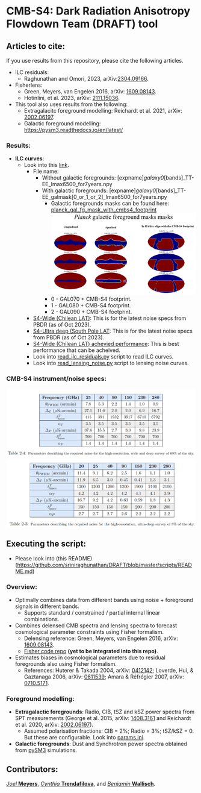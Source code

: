 # CMB-S4: Dark Radiation Anisotropy Flowdown Team (DRAFT) tool

## Articles to cite: 
If you use results from this repository, please cite the following articles.
* ILC residuals:
  *  Raghunathan and Omori, 2023, arXiv:[2304.09166](https://arxiv.org/abs/2304.09166).
* Fisherlens:
  * Green, Meyers, van Engelen 2016, arXiv: [1609.08143](https://arxiv.org/abs/1609.08143).
  * Hotinlini, et al. 2023, arXiv: [2111.15036](https://arxiv.org/abs/2111.15036).
* This tool also uses results from the following:
  * Extragalacitc foreground modelling: Reichardt et al. 2021, arXiv: [2002.06197](https://arxiv.org/abs/2002.06197).
  * Galactic foreground modelling: https://pysm3.readthedocs.io/en/latest/

### Results:
* **ILC curves**:
  * Look into this [link](https://github.com/sriniraghunathan/DRAFT/tree/master/products/202310xx_PBDR_config/).
     *  File name:
        * Without galactic foregrounds: [expname]_galaxy0_[bands]_TT-EE_lmax6500_for7years.npy
        * With galactic foregrounds: [expname]_galaxy0_[bands]_TT-EE_galmask[0_or_1_or_2]_lmax6500_for7years.npy
           * Galactic foregrounds masks can be found here: [planck_gal_fg_mask_with_cmbs4_footprint](https://github.com/sriniraghunathan/DRAFT/blob/master/data/planck_gal_fg_masks_with_cmbs4_footprint.png) <img src="data/planck_gal_fg_masks_with_cmbs4_footprint.png" width="750" title="Chilean LAT">
           * 0 - GAL070 + CMB-S4 footprint.
           * 1 - GAL080 + CMB-S4 footprint.
           * 2 - GAL090 + CMB-S4 footprint.
     *  [S4-Wide (Chilean LAT)](https://github.com/sriniraghunathan/DRAFT/tree/master/products/202310xx_PBDR_config/s4wide_202310xx_pbdr_config): This is for the latest noise specs from PBDR (as of Oct 2023).
     *  [S4-Ultra deep (South Pole LAT](https://github.com/sriniraghunathan/DRAFT/tree/master/products/202310xx_PBDR_config/s4deepv3r025_202310xx_pbdr_config): This is for the latest noise specs from PBDR (as of Oct 2023).
     *  [S4-Wide (Chilean LAT) achevied performance](https://github.com/sriniraghunathan/DRAFT/tree/master/products/202310xx_PBDR_config/s4wide_acheived_performance_pbdr_202312xx): This is best performance that can be acheived.
     * Look into [read_ilc_residuals.py](https://github.com/sriniraghunathan/DRAFT/blob/master/products/202310xx_PBDR_config/read_ilc_residuals.py) script to read ILC curves.
     * Look into [read_lensing_noise.py](https://github.com/sriniraghunathan/DRAFT/blob/master/products/202310xx_PBDR_config/read_lensing_noise.py) script to lensing noise curves. 
     
### CMB-S4 instrument/noise specs:
<p align="left">
  <img src="data/s4_wide_specs_pbdr.png" width="750" title="Chilean LAT">
  <img src="data/s4_ultradeep_specs_pbdr.png" width="750" title="Delensing SouthPole LAT">
</p>

## Executing the script:
* Please look into (this README)(https://github.com/sriniraghunathan/DRAFT/blob/master/scripts/README.md)

### Overview:
* Optimally combines data from different bands using noise + foreground signals in different bands.
  * Supports standard / constrained / partial internal linear combinations.
* Combines delensed CMB spectra and lensing spectra to forecast cosmological parameter constraints using Fisher formalism.
  * Delensing reference: Green, Meyers, van Engelen 2016, arXiv: [1609.08143](https://arxiv.org/abs/1609.08143).
  * [Fisher code repo](https://github.com/sriniraghunathan/cmbs4_fisher_forecasting) **(yet to be integrated into this repo)**.
* Estimates biases in cosmological parameters due to residual foregrounds also using Fisher formalism.
  * References: Huterer & Takada 2004, arXiv: [0412142](https://arxiv.org/abs/astro-ph/0412142); Loverde, Hui, & Gaztanaga 2006, arXiv: [0611539](https://arxiv.org/abs/astro-ph/0611539); Amara & Réfrégier 2007, arXiv: [0710.5171](https://arxiv.org/abs/0710.5171).


### Foreground modelling:
* **Extragalactic foregrounds**: Radio, CIB, tSZ and  kSZ power spectra from SPT measurements (George et al. 2015, arXiv: [1408.3161](https://arxiv.org/abs/1408.3161) and Reichardt et al. 2020, arXiv: [2002.06197](https://arxiv.org/abs/2002.06197)).
  * Assumed polarisation fractions: CIB = 2%; Radio = 3%; tSZ/kSZ = 0. But these are configurable. Look into [params.ini](https://github.com/sriniraghunathan/DRAFT/blob/master/scripts/notebooks/params.ini).
* **Galactic foregrounds**: Dust and Synchrotron power spectra obtained from [pySM3](https://github.com/CMB-S4/s4mapbasedsims/tree/master/202002_foregrounds_extragalactic_cmb_tophat) simulations.

<!--### Results:
* **ILC curves**:
  * Look into this [link](https://github.com/sriniraghunathan/DRAFT/tree/master/results/20210506_with202102designtoolinputforpySM3sims_sedscalingfordust/). 
     * Look into *read_file.py* script to read ILC curves. 
     * Standard ILC curves for S4-Wide (PBDR configuration) will be under this [link](https://github.com/sriniraghunathan/DRAFT/tree/master/results/20210506_with202102designtoolinputforpySM3sims_sedscalingfordust/s4like_mask_v2/TT-EE/baseline). 
     * Constrained ILC curves (for galactc dust) are also in the above folder. 
 -->

## Contributors: 
[_Joel_ **Meyers**](https://joelmeyers.github.io/), [_Cynthia_ **Trendafilova**](https://github.com/ctrendafilova), and [_Benjamin_ **Wallisch**](https://www.ias.edu/scholars/benjamin-wallisch).
